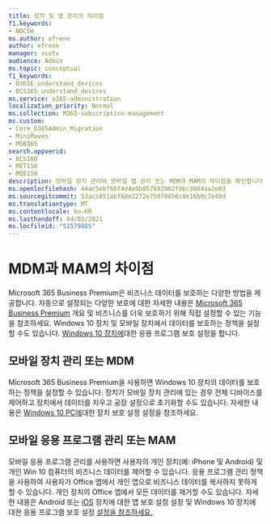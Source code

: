 ```yaml
---
title: 장치 및 앱 관리의 차이점
f1.keywords:
- NOCSH
ms.author: efrene
author: efrene
manager: scotv
audience: Admin
ms.topic: conceptual
f1_keywords:
- O365E_understand_devices
- BCS365_understand_devices
ms.service: o365-administration
localization_priority: Normal
ms.collection: M365-subscription-management
ms.custom:
- Core_O365Admin_Migration
- MiniMaven
- MSB365
search.appverid:
- BCS160
- MET150
- MOE150
description: 모바일 장치 관리와 모바일 앱 관리 또는 MDM과 MAM의 차이점을 확인합니다.
ms.openlocfilehash: 44ac5ebf66f4d4e0b057692902f9bc3804aa2e03
ms.sourcegitcommit: 53acc851abf68e2272e75df0856c0e16b0c7e48d
ms.translationtype: MT
ms.contentlocale: ko-KR
ms.lasthandoff: 04/02/2021
ms.locfileid: "51579885"
---
```

# <a name="difference-between-mdm-and-mam"></a>MDM과 MAM의 차이점

Microsoft 365 Business Premium은 비즈니스 데이터를 보호하는 다양한 방법을 제공합니다. 자동으로 설정되는 다양한 보호에 대한 자세한 내용은 [Microsoft 365 Business Premium](../microsoft-365-business-overview.md) 개요 및 비즈니스를 더욱 보호하기 위해 직접 설정할 수 있는 기능을 참조하세요. Windows 10 장치 및 모바일 장치에서 데이터를 보호하는 정책을 설정할 수도 있습니다.
[Windows 10 장치에](../protection-settings-for-windows-10-devices.md)대한 응용 프로그램 보호 설정을 합니다.

## <a name="mobile-device-management-or-mdm"></a>모바일 장치 관리 또는 MDM

Microsoft 365 Business Premium을 사용하면 Windows 10 장치의 데이터를 보호하는 정책을 설정할 수 있습니다. 장치가 모바일 장치 관리에 있는 경우 전체 디바이스를 제어하고 장치에서 데이터를 지우고 공장 설정으로 초기화할 수도 있습니다. 자세한 내용은 [Windows 10 PC에](../protection-settings-for-windows-10-pcs.md)대한 장치 보호 설정 설정을 참조하세요.

## <a name="mobile-application-management-or-mam"></a>모바일 응용 프로그램 관리 또는 MAM

모바일 응용 프로그램 관리를 사용하면 사용자의 개인 장치(예: iPhone 및 Android) 및 개인 Win 10 컴퓨터의 비즈니스 데이터를 제어할 수 있습니다. 응용 프로그램 관리 정책을 사용하여 사용자가 Office 앱에서 개인 앱으로 비즈니스 데이터를 복사하지 못하게 할 수 있습니다. 개인 장치의 Office 앱에서 모든 데이터를 제거할 수도 있습니다. 자세한 내용은 Android 또는 [iOS](../app-protection-settings-for-android-and-ios.md) 장치에 대한 앱 보호 설정 설정 및 Windows 10 장치에 대한 응용 프로그램 보호 설정 [설정을 참조하세요.](../protection-settings-for-windows-10-devices.md)

